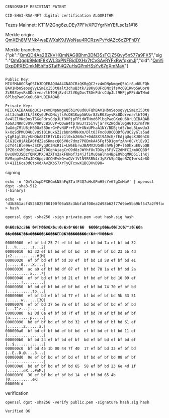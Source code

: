 ```
CENSORSHIP RESISTANT PATENT

CID-SHA3-RSA-NFT digital certification ALGORITHM
```

Tezos Mainnet: KT1M2Gng6zuDEy7PFivXPDYgrNnYEfLsc1z1#16

Merkle origin: [QmXEh8MMNk4waEWXsK9JWoNau4RCRzwPvYdAZc6cZPFhDY](https://ipfs.io/ipfs/QmXEh8MMNk4waEWXsK9JWoNau4RCRzwPvYdAZc6cZPFhDY)

Merkle branches: {"pk":"[QmQD4Aa2BZkVHQmNAG8Bhm3DN3SsTCjZ5Qvy5n577a9FX5](https://ipfs.io/ipfs/QmQD4Aa2BZkVHQmNAG8Bhm3DN3SsTCjZ5Qvy5n577a9FX5)","sig":"[QmQggb9MgtF8KWL3xPNFBjdDXHx7tCvSAvRYFxRwfqxmJj](https://ipfs.io/ipfs/QmQggb9MgtF8KWL3xPNFBjdDXHx7tCvSAvRYFxRwfqxmJj)","cid":"[QmYiDxpDPXECmkN5hFqSTafF4Q7uHsGPmHSsYv67gXmMaV](https://ipfs.io/ipfs/QmYiDxpDPXECmkN5hFqSTafF4Q7uHsGPmHSsYv67gXmMaV)"}

```

Public Key:
MIGfMA0GCSqGSIb3DQEBAQUAA4GNADCBiQKBgQC2+z4mDNpNmgeQ5b1r8ud0UFQh
BAV1HbnSeosgVyLSm1xI53t8alt3chuB3tk/28Ky6UFcDNxjfsVcOB1Kwp5WUor8
ZcR0ZoyvRs0Ddrvna/lhTOHj8v4lZlVKgDosTSGeFdrsCdpJLf9HPjpFPidWTHnd
6PlbqPwoGKeOu68rLQIDAQAB

Private Key:
MIICXAIBAAKBgQC2+z4mDNpNmgeQ5b1r8ud0UFQhBAV1HbnSeosgVyLSm1xI53t8
alt3chuB3tk/28Ky6UFcDNxjfsVcOB1Kwp5WUor8ZcR0ZoyvRs0Ddrvna/lhTOHj
8v4lZlVKgDosTSGeFdrsCdpJLf9HPjpFPidWTHnd6PlbqPwoGKeOu68rLQIDAQAB
AoGAJNRnCvOVUP9KvJBxUvP+QDwW4tpTWuJTz5iYvjarrKZWqdnl0gH6TQ1rmfVH
1wGdq7MlU6jHB0Ox58DnrG+FvNUPr+F/U+XNxUPhaA1NY/BDBjtd5/boLBLuwUu3
k+XqSdPMUD4UCvUS101KuxGZizbUnbMRHXm/Dlt0JFmc0UUCQQDfGVUC2yGls5ad
yIgR1gl1B/yUHQbA8ItRfYLDiz1l0xb26Nx7+0dA8Xt9A9cE/fEAjqUqcXJ00hIG
GlG1ExHjAkEA0fdZ2eSKmscQ05V0c7dmz7PODmkA45Fgf5D1gmfzAh+0C/tlEvDI
pzYd4iBle9A+JSCPyqUC3NxR1i+LW6EbrwJBAMV2UG4EshVNjOP+l6DhxuEUvpQB
1PZ0cXshEdotpZw4Z70GghAiagCrO9d8zJWYhfUuTDXyz5FiVZ2dMfCI/m0CQBBf
Dvx0W3JSDzfQMXJMXJHZXTm2akFUNof7z4jJfiMuQaWlhm4BpEOVbqMRD5il1hKj
BVMxppV+AEuJDX6pgzUCQHEvkQ+aQVr1V1N9BSBN4rJyRYk5pJQqeBZQIwrs4e8O
U+41Ii6ca3dGtoXd/AvZKbS7XrTyQTcxwX1BCDXvD98=

```

signing

```
echo -n 'QmYiDxpDPXECmkN5hFqSTafF4Q7uHsGPmHSsYv67gXmMaV' | openssl dgst -sha3-512
(-binary)

echo -n 'd3b861acf4525025f00190f06a58c3bbfa8f08ea2d98b62f77d9be5ba9bf547a2f9fadd64edd5fe8ca1a74977c31285b6b0ed223c3c97e5742f27185fd45ae4e' > hash

openssl dgst -sha256 -sign private.pem -out hash.sig hash

�%��z�2c2��	�#[M��0�X�ᬩ�߇�x�*��!��	����tp���w��[3Q�7^z�]��a
��p����2��a������$�����ED@�3��������eX�#nM0���eK

00000000  ef bf bd 25 7f ef bf bd  ef bf bd 7a ef bf bd 32  |...%.......z...2|
00000010  63 32 ef bf bd ef bf bd  14 09 ef bf bd 23 5b 4d  |c2...........#[M|
00000020  ef bf bd ef bf bd 30 ef  bf bd 1d 58 ef bf bd e1  |......0....X....|
00000030  ac a9 ef bf bd df 87 ef  bf bd 78 1a ef bf bd 2a  |..........x....*|
00000040  ef bf bd ef bf bd 21 ef  bf bd ef bf bd 10 09 ef  |......!.........|
00000050  bf bd ef bf bd ef bf bd  ef bf bd 74 70 ef bf bd  |...........tp...|
00000060  ef bf bd ef bf bd 77 ef  bf bd ef bf bd 5b 33 51  |......w......[3Q|
00000070  ef bf bd 37 5e 7a ef bf  bd 5d ef bf bd ef bf bd  |...7^z...]......|
00000080  61 0d 0a ef bf bd 7f ef  bf bd 70 ef bf bd ef bf  |a.........p.....|
00000090  bd ef bf bd ef bf bd 32  ef bf bd ef bf bd 61 ef  |.......2......a.|
000000a0  bf bd ef bf bd ef bf bd  ef bf bd ef bf bd 11 ef  |................|
000000b0  bf bd 24 ef bf bd ef bf  bd ef bf bd ef bf bd ef  |..$.............|
000000c0  bf bd 45 1b 00 44 7f 40  17 ef bf bd 33 ef bf bd  |..E..D.@....3...|
000000d0  0e ef bf bd ef bf bd ef  bf bd ef bf bd 08 ef bf  |................|
000000e0  bd ef bf bd ef bf bd 65  58 ef bf bd 23 6e 4d 1f  |.......eX...#nM.|
000000f0  30 ef bf bd ef bf bd 14  ef bf bd 65 4b           |0..........eK|
000000fd
```

verification

```
openssl dgst -sha256 -verify public.pem -signature hash.sig hash

Verified OK
```
